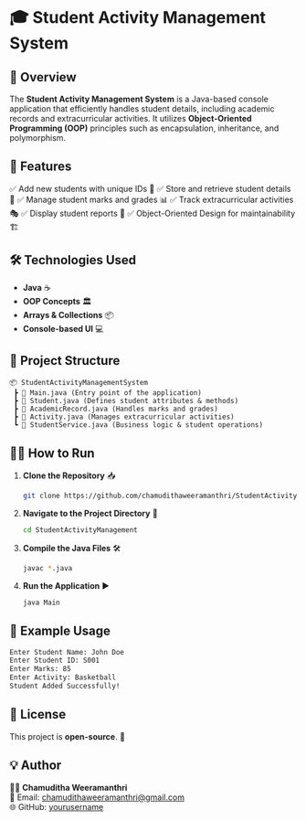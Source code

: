 # 🎓 Student Activity Management System

## 📌 Overview
The **Student Activity Management System** is a Java-based console application that efficiently handles student details, including academic records and extracurricular activities. It utilizes **Object-Oriented Programming (OOP)** principles such as encapsulation, inheritance, and polymorphism.

## 🚀 Features
✅ Add new students with unique IDs 📜
✅ Store and retrieve student details 📝
✅ Manage student marks and grades 📊
✅ Track extracurricular activities 🎭
✅ Display student reports 📑
✅ Object-Oriented Design for maintainability 🏗️

## 🛠️ Technologies Used
- **Java** ☕
- **OOP Concepts** 🏛️
- **Arrays & Collections** 📦
- **Console-based UI** 💻

## 📂 Project Structure
```
📦 StudentActivityManagementSystem
 ┣ 📜 Main.java (Entry point of the application)
 ┣ 📜 Student.java (Defines student attributes & methods)
 ┣ 📜 AcademicRecord.java (Handles marks and grades)
 ┣ 📜 Activity.java (Manages extracurricular activities)
 ┗ 📜 StudentService.java (Business logic & student operations)
```

## 🏃‍♂️ How to Run
1. **Clone the Repository** 📥
   ```sh
   git clone https://github.com/chamudithaweeramanthri/StudentActivityManagement.git
   ```
2. **Navigate to the Project Directory** 📂
   ```sh
   cd StudentActivityManagement
   ```
3. **Compile the Java Files** 🛠️
   ```sh
   javac *.java
   ```
4. **Run the Application** ▶️
   ```sh
   java Main
   ```

## 📌 Example Usage
```sh
Enter Student Name: John Doe
Enter Student ID: S001
Enter Marks: 85
Enter Activity: Basketball
Student Added Successfully!
```

## 📜 License
This project is **open-source**. 📃

## 💡 Author
👨‍💻 **Chamuditha Weeramanthri**  
📧 Email: chamudithaweeramanthri@gmail.com  
🌐 GitHub: [yourusername](https://github.com/chamudithaweeramanthri
)  

